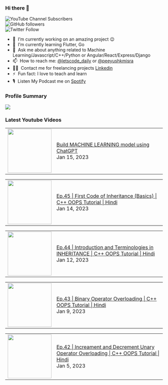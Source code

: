 ### Hi there 👋

![YouTube Channel Subscribers](https://img.shields.io/youtube/channel/subscribers/UCgmk1KXmrHXt_DO0kScyVmQ?style=social)  
![GitHub followers](https://img.shields.io/github/followers/misrapk?style=social)  
![Twitter Follow](https://img.shields.io/twitter/follow/peeyushkmisra?style=social)

- 🔭 &nbsp;I’m currently working on an amazing project :wink:
- 🌱 &nbsp;I’m currently learning Flutter, Go
- 💬 &nbsp;Ask me about anything related to Machine Learning/Javascript/C++/Python or Angular/React/Express/Django
- 📫 &nbsp;How to reach me: [@letscode_daily](https://www.instagram.com/letscode_daily/) or [@peeyushkmisra](https://www.instagram.com/peeyushkmisra/)
- 👨‍💻 &nbsp;Contact me for freelancing projects [Linkedin](https://www.linkedin.com/in/peeyushkmisra/)
- ⚡ &nbsp;Fun fact: I love to teach and learn
- 🎙 &nbsp;Listen My Podcast me on [Spotify](https://open.spotify.com/show/5HlTHA4yxnj56N1klajpQc)

### Profile Summary

![](https://github-profile-summary-cards.vercel.app/api/cards/profile-details?username=misrapk&theme=dracula)

### Latest Youtube Videos

<!-- YOUTUBE:START --><table><tr><td><a href="https://www.youtube.com/watch?v=BDLSYx7gQcY"><img width="140px" src="https://i.ytimg.com/vi/BDLSYx7gQcY/mqdefault.jpg"></a></td>
<td><a href="https://www.youtube.com/watch?v=BDLSYx7gQcY">Build MACHINE LEARNING model using ChatGPT</a><br/>Jan 15, 2023</td></tr></table>
<table><tr><td><a href="https://www.youtube.com/watch?v=kxEmbgaNIV8"><img width="140px" src="https://i.ytimg.com/vi/kxEmbgaNIV8/mqdefault.jpg"></a></td>
<td><a href="https://www.youtube.com/watch?v=kxEmbgaNIV8">Ep.45 | First Code of Inheritance &lpar;Basics&rpar; | C++ OOPS Tutorial |  Hindi</a><br/>Jan 14, 2023</td></tr></table>
<table><tr><td><a href="https://www.youtube.com/watch?v=4MUl7SwOrZU"><img width="140px" src="https://i.ytimg.com/vi/4MUl7SwOrZU/mqdefault.jpg"></a></td>
<td><a href="https://www.youtube.com/watch?v=4MUl7SwOrZU">Ep.44 | Introduction and Terminologies in INHERITANCE | C++ OOPS Tutorial |  Hindi</a><br/>Jan 12, 2023</td></tr></table>
<table><tr><td><a href="https://www.youtube.com/watch?v=13aKbokOMh4"><img width="140px" src="https://i.ytimg.com/vi/13aKbokOMh4/mqdefault.jpg"></a></td>
<td><a href="https://www.youtube.com/watch?v=13aKbokOMh4">Ep.43 | Binary Operator Overloading | C++ OOPS Tutorial |  Hindi</a><br/>Jan 9, 2023</td></tr></table>
<table><tr><td><a href="https://www.youtube.com/watch?v=ZxFXyphFRnE"><img width="140px" src="https://i.ytimg.com/vi/ZxFXyphFRnE/mqdefault.jpg"></a></td>
<td><a href="https://www.youtube.com/watch?v=ZxFXyphFRnE">Ep.42 | Increament and Decrement Unary Operator Overloading | C++ OOPS Tutorial |  Hindi</a><br/>Jan 5, 2023</td></tr></table>
<!-- YOUTUBE:END -->
